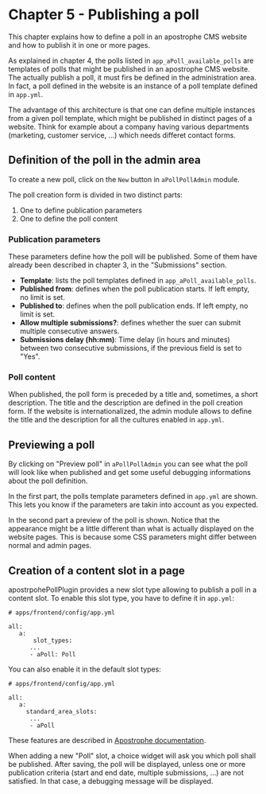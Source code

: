 # Chapter 5 - Publishing a poll

This chapter explains how to define a poll in an apostrophe CMS website and how to publish it in one or more pages.

As explained in chapter 4, the polls listed in `app_aPoll_available_polls` are templates of polls that might be published in an apostrophe CMS website. The actually publish a poll, it must firs be defined in the administration area. In fact, a poll defined in the website is an instance of a poll template defined in `app.yml`. 

The advantage of this architecture is that one can define multiple instances from a given poll template, which might be published in distinct pages of a website. Think for example about a company having various departments (marketing, customer service, ...) which needs differet contact forms.


## Definition of the poll in the admin area

To create a new poll, click on the `New` button in `aPollPollAdmin` module.

The poll creation form is divided in two distinct parts:
1. One to define publication parameters
2. One to define the poll content

### Publication parameters

These parameters define how the poll will be published. Some of them have already been described in chapter 3, in the "Submissions" section.

* **Template**: lists the poll templates defined in `app_aPoll_available_polls`.
* **Published from**: defines when the poll publication starts. If left empty, no limit is set.
* **Published to**: defines when the poll publication ends. If left empty, no limit is set.
* **Allow multiple submissions?**: defines whether the suer can submit multiple consecutive answers.
* **Submissions delay (hh:mm)**: Time delay (in hours and minutes) between two consecutive submissions, if the previous field is set to "Yes".

### Poll content

When published, the poll form is preceded by a title and, sometimes, a short description. The title and the description are defined in the poll creation form. If the website is internationalized, the admin module allows to define the title and the description for all the cultures enabled in `app.yml`.

## Previewing a poll

By clicking on "Preview poll" in `aPollPollAdmin` you can see what the poll will look like when published and get some useful debugging informations about the poll definition. 

In the first part, the polls template parameters defined in `app.yml` are shown. This lets you know if the parameters are takin into account as you expected.

In the second part a preview of the poll is shown. Notice that the appearance might be a little different than what is actually displayed on the website pages. This is because some CSS parameters might differ between normal and admin pages.


## Creation of a content slot in a page

apostrpohePollPlugin provides a new slot type allowing to publish a poll in a content slot. To enable this slot type, you have to define it in `app.yml`:

	# apps/frontend/config/app.yml

	all:
	   a:
	       slot_types:
		  ...
		  - aPoll: Poll
		  
You can also enable it in the default slot types:

	# apps/frontend/config/app.yml

	all:
	   a:
	     standard_area_slots:
		  ...
		  - aPoll


These features are described in [Apostrophe documentation](http://trac.apostrophenow.org/wiki/ManualDevelopersGuide#CreatingCustomSlotTypes "Custom slot types").

When adding a new "Poll" slot, a choice widget will ask you which poll shall be published. After saving, the poll will be displayed, unless one or more publication criteria (start and end date, multiple submissions, ...) are not satisfied. In that case, a debugging message will be displayed.


